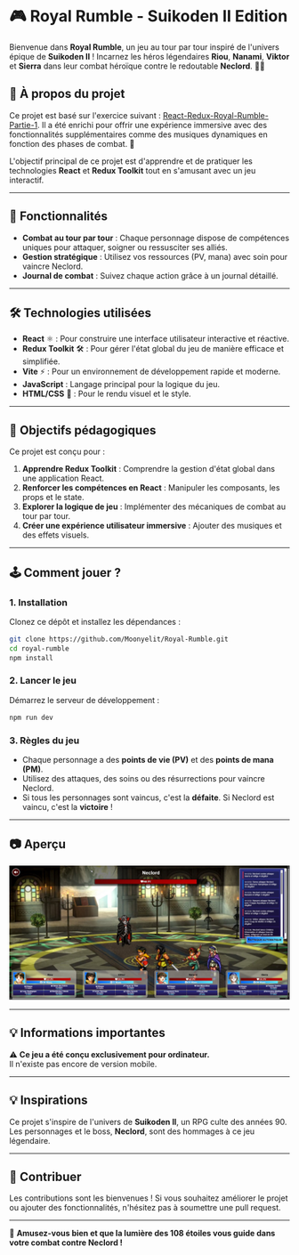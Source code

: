 # 🎮 Royal Rumble - Suikoden II Edition

Bienvenue dans **Royal Rumble**, un jeu au tour par tour inspiré de l'univers épique de **Suikoden II** ! Incarnez les héros légendaires **Riou**, **Nanami**, **Viktor** et **Sierra** dans leur combat héroïque contre le redoutable **Neclord**. 🧛‍♂️

## 🌟 À propos du projet

Ce projet est basé sur l'exercice suivant : [React-Redux-Royal-Rumble-Partie-1](https://github.com/G404-DWWM/React-Redux-Royal-Rumble-Partie-1). Il a été enrichi pour offrir une expérience immersive avec des fonctionnalités supplémentaires comme des musiques dynamiques en fonction des phases de combat. 🎵

L'objectif principal de ce projet est d'apprendre et de pratiquer les technologies **React** et **Redux Toolkit** tout en s'amusant avec un jeu interactif.

---

## 🚀 Fonctionnalités

- **Combat au tour par tour** : Chaque personnage dispose de compétences uniques pour attaquer, soigner ou ressusciter ses alliés.
- **Gestion stratégique** : Utilisez vos ressources (PV, mana) avec soin pour vaincre Neclord.
- **Journal de combat** : Suivez chaque action grâce à un journal détaillé.

---

## 🛠️ Technologies utilisées

- **React** ⚛️ : Pour construire une interface utilisateur interactive et réactive.
- **Redux Toolkit** 🛠️ : Pour gérer l'état global du jeu de manière efficace et simplifiée.
- **Vite** ⚡ : Pour un environnement de développement rapide et moderne.
- **JavaScript** : Langage principal pour la logique du jeu.
- **HTML/CSS** 🎨 : Pour le rendu visuel et le style.

---

## 📖 Objectifs pédagogiques

Ce projet est conçu pour :

1. **Apprendre Redux Toolkit** : Comprendre la gestion d'état global dans une application React.
2. **Renforcer les compétences en React** : Manipuler les composants, les props et le state.
3. **Explorer la logique de jeu** : Implémenter des mécaniques de combat au tour par tour.
4. **Créer une expérience utilisateur immersive** : Ajouter des musiques et des effets visuels.

---

## 🕹️ Comment jouer ?

### 1. Installation
Clonez ce dépôt et installez les dépendances :
```bash
git clone https://github.com/Moonyelit/Royal-Rumble.git
cd royal-rumble
npm install
```

### 2. Lancer le jeu
Démarrez le serveur de développement :
```bash
npm run dev
```

### 3. Règles du jeu
- Chaque personnage a des **points de vie (PV)** et des **points de mana (PM)**.
- Utilisez des attaques, des soins ou des résurrections pour vaincre Neclord.
- Si tous les personnages sont vaincus, c'est la **défaite**. Si Neclord est vaincu, c'est la **victoire** !

---

## 📷 Aperçu

![Aperçu du jeu](public/Capture.jpg)

---

## 💡 Informations importantes

⚠️ **Ce jeu a été conçu exclusivement pour ordinateur.**  
Il n'existe pas encore de version mobile.

---

## 💡 Inspirations

Ce projet s'inspire de l'univers de **Suikoden II**, un RPG culte des années 90. Les personnages et le boss, **Neclord**, sont des hommages à ce jeu légendaire.

---

## 🤝 Contribuer

Les contributions sont les bienvenues ! Si vous souhaitez améliorer le projet ou ajouter des fonctionnalités, n'hésitez pas à soumettre une pull request.


---

🎉 **Amusez-vous bien et que la lumière des 108 étoiles vous guide dans votre combat contre Neclord !**
